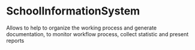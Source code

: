 # SchoolInformationSystem
Allows to help to organize the working process and generate documentation, to monitor workflow process, collect statistic and present reports
